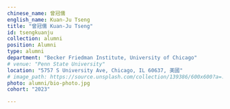 ```yaml
---
chinese_name: 曾冠儒
english_name: Kuan-Ju Tseng
title: "曾冠儒 Kuan-Ju Tseng"
id: tsengkuanju
collection: alumni
position: Alumni
type: alumni
department: "Becker Friedman Institute, University of Chicago"
# venue: "Penn State University"
location: "5757 S University Ave, Chicago, IL 60637, 美國"
# image_path: https://source.unsplash.com/collection/139386/600x600?a=.png
photo: alumni/bio-photo.jpg
cohort: "2023"

---
```

